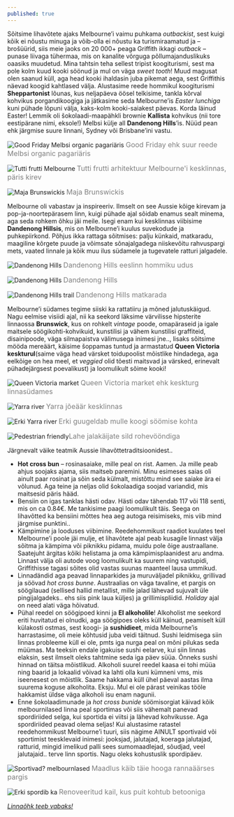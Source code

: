 ```yaml
---
published: true
---
```

Sõitsime lihavõtete ajaks Melbourne’i vaimu puhkama _outbackist_, sest kuigi kõik ei nõustu minuga ja võib-olla ei nõustu ka turismiraamatud ja –brošüürid, siis meie jaoks on 20 000+ peaga Griffith ikkagi _outback_ – punase liivaga tühermaa, mis on kanalite võrguga põllumajanduslikuks oaasiks muudetud. Mina tahtsin teha sellest tripist koogiturismi, sest ma pole kolm kuud kooki söönud ja mul on väga _sweet tooth_! Muud magusat olen saanud küll, aga head kooki ihaldasin juba pikemat aega, sest  Griffithis näevad koogid kahtlased välja. Alustasime reede hommikul koogiturismi **Sheppartonist** lõunas, kus neljapäeva öösel telkisime, tankla kõrval kohvikus porgandikoogiga ja jätkasime seda Melbourne’is _Easter lunchiga_ kuni pühade lõpuni välja, kaks-kolm kooki-saiakest päevas. Korda läinud Easter! Lemmik oli šokolaadi-maapähkli brownie **Kallista** kohvikus (nii tore eestipärane nimi, eksole!) Melbsi külje all **Dandenong Hills**’is. Nüüd pean ehk järgmise suure linnani, Sydney või Brisbane’ini vastu. 

![Good Friday Melbsi organic pagariäris](/images/good_friday.jpg "Good Friday Melbsi organic pagariäris")
<font color="grey" size="3">Good Friday ehk suur reede Melbsi organic pagariäris</font>

![Tutti frutti Melbourne](/images/tutti_frutti.jpg "Tutti frutti Melbourne")
<font color="grey" size="3">Tutti frutti arhitektuur Melbourne'i kesklinnas, päris kirev</font>

![Maja Brunswickis](/images/Melbs_balcony.jpg "Maja Brunswickis")
<font color="grey" size="3">Maja Brunswickis</font>

Melbourne oli vabastav ja inspireeriv. Ilmselt on see Aussie kõige kirevam ja pop-ja-noortepärasem linn, kuigi pühade ajal sõidab enamus sealt minema, aga seda rohkem õhku jäi meile. Isegi enam kui kesklinnas viibisime **Dandenong Hillsis**, mis on Melbourne’i kuulus suvekodude ja puhkepiirkond. Põhjus ikka rattaga sõitmises: palju künkaid, matkaradu, maagiline kõrgete puude ja võimsate sõnajalgadega niiskevõitu rahvuspargi mets, vaated linnale ja kõik muu ilus südamele ja tugevatele ratturi jalgadele. 

![Dandenong Hills](/images/dandenong_suburb.jpg "Dandenong Hills")
<font color="grey" size="3">Dandenong Hills eeslinn hommiku udus</font>

![Dandenong Hills](/images/Dandenong_forest.jpg "Dandenong Hills")
<font color="grey" size="3">Dandenong Hills</font>

![Dandenong Hills trail](/images/Dandenong_trails.jpg "Dandenong Hills trail")
<font color="grey" size="3">Dandenong Hills matkarada</font>

Melbourne’i südames tegime siiski ka rattatiiru ja mõned jalutuskäigud. Nagu eelmise visiidi ajal, nii ka seekord läksime värvilisse hipsterite linnaossa **Brunswick**, kus on rohkelt _vintage_ poode, omapäraseid ja igale maitsele söögikohti-kohvikuid, kunstilisi ja vähem kunstilisi graffiteid, disainipoode, väga silmapaistva välimusega inimesi jne.., lisaks sõitsime mööda mereäärt, käisime šoppamas tuntud ja armastatud **Queen Victoria keskturul**(saime väga head värsket toidupoolist mõistlike hindadega, aga eelkõige on hea meel, et _veggied_ olid tõesti maitsvad ja värsked, erinevalt pühadejärgsest poevalikust) ja loomulikult sõime kooki! 

![Queen Victoria market](/images/Vic_market.jpg "Queen Victoria market")
<font color="grey" size="3">Queen Victoria market ehk keskturg linnasüdames</font>

![Yarra river](/images/Melbs_river.jpg "Yarra river")
<font color="grey" size="3">Yarra jõeäär kesklinnas</font>

![Erki Yarra river](/images/melbs_erx.jpg "Erki Yarra river")
<font color="grey" size="3">Erki guugeldab mulle koogi söömise kohta</font>

![Pedestrian friendly](/images/melbs_kirx.jpg "Pedestrian friendly")<font color="grey" size="3">Lahe jalakäijate sild rohevööndiga</font>

Järgnevalt väike teatmik Aussie lihavõttetraditsioonidest..
- **Hot cross bun** – rosinasaiake, mille peal on rist. Aamen. Ja mille peab ahjus soojaks ajama, siis maitseb paremini. Minu esimeses saias oli ainult paar rosinat ja sõin seda külmalt, mistõttu mind see saiake ära ei võlunud. Aga teine ja neljas olid šokolaadiga soojad variandid, mis maitsesid päris hääd. 
- Bensiin on igas tanklas hästi odav. Hästi odav tähendab 117 või 118 senti, mis on ca 0.84€. Me tankisime paagi loomulikult täis. Seega on lihavõtted ka bensiini mõttes hea aeg autoga reisimiseks, mis viib mind järgmise punktini..
- Kämpimine ja looduses viibimine. Reedehommikust raadiot kuulates teel Melbourne’i poole jäi mulje, et lihavõtete ajal peab kusagile linnast välja sõitma ja kämpima või piknikku pidama, muidu pole õige austraallane. Saatejuht ärgitas kõiki helistama ja oma kämpimisplaanidest aru andma. Linnast välja oli autode voog loomulikult ka suurem ning vastupidi, Griffithisse tagasi sõites olid vastas suunas maanteel lausa ummikud.
- Linnadändid aga peavad linnaparkides ja muruväljadel piknikku, grillivad ja söövad _hot cross bunne_. Austraalias on väga tavaline, et pargis on söögilauad (sellised hallid metallist, mille jalad lähevad sujuvalt üle pingijalgadeks.. ehs siis pink laua küljes) ja grillimispliidid. _Holiday_ ajal on need alati väga hõivatud. 
- Pühal reedel on söögipoed kinni ja **EI alkoholile**! Alkoholist me seekord eriti huvitatud ei olnudki, aga söögipoes oleks küll käinud, peamiselt küll külakosti ostmas, sest koogi- ja **sushidieet**, mida Melbourne’is harrastasime, oli meie kõhtusid juba veidi täitnud. Sushi leidmisega siin linnas probleeme küll ei ole, pmts iga nurga peal on mõni pilukas seda müümas. Ma teeksin endale igakuise sushi eelarve, kui siin linnas elaksin, sest ilmselt oleks tahtmine seda iga päev süüa. Õnneks sushi hinnad on täitsa mõistlikud. Alkoholi suurel reedel kaasa ei tohi müüa ning baarid ja lokaalid võivad ka lahti olla kuni kümneni vms, mis iseenesest on mõistlik. Saame hakkama küll ühel päeval aastas ilma suurema koguse alkoholita. Eksju. Mul ei ole pärast veinikas tööle hakkamist üldse väga alkoholi isu enam nagunii.
- Enne šokolaadimunade ja _hot cross bunide_ söömisorgiat käivad kõik melbournilased linna peal sportimas või siis vähemalt panevad spordiriided selga, kui sportida ei viitsi ja lähevad kohvikusse. Aga spordiriided peavad olema seljas! Kui alustasime ratastel reedehommikust Melbourne’i tuuri, siis nägime AINULT sportivaid või sportimist teesklevaid inimesi: jooksjad, jalutajad, koeraga jalutajad, ratturid, mingid imelikud palli sees sumomaadlejad, sõudjad, veel jalutajaid.. terve linn sportis. Nagu oleks kohustuslik spordipäev.

![Sportivad? melbournlased](/images/sumomaadlus.jpg "Sportivad? melbournlased")
<font color="grey" size="3">Maadlus käib täie hooga rannaäärses pargis</font>

![Erki spordib ka](/images/quay.jpg "Erki spordib ka")
<font color="grey" size="3">Renoveeritud kail, kus puit kohtub betooniga</font>

_[Linnaõhk teeb vabaks!](https://et.wikipedia.org/wiki/Linna%C3%B5hk_teeb_vabaks)_
